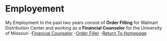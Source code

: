 # Employement
My Employment In the past two years consist of **Order Filling** for Walmart Distribution Center and working as a **Financial Counselor** for the University of Missouri
-[Financial Counselor](https://financialsuccess.missouri.edu/)
-[Order Filler](https://careers.walmart.com/distribution-centers-and-drivers/distribution-centers)
-[Return To Homepage](./README.md)
